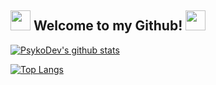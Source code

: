 ## <img src="https://cdn.discordapp.com/emojis/779807376060448779.gif?v=1" height=32/> Welcome to my Github! <img src="https://cdn.discordapp.com/emojis/779807376060448779.gif?v=1" height=32/>

[![PsykoDev's github stats](https://github-readme-stats.vercel.app/api?username=PsykoDev&theme=omni)](https://github.com/anuraghazra/github-readme-stats)

[![Top Langs](https://github-readme-stats.vercel.app/api/top-langs/?username=PsykoDev&langs_count=8&theme=omni)](https://github.com/anuraghazra/github-readme-stats)
